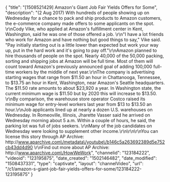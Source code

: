 {
    "title": "[1508521429] Amazon's Giant Job Fair Yields Offers for Some",
    "description": "(2 Aug 2017) With hundreds of people showing up on Wednesday for a chance to pack and ship products to Amazon customers, the e-commerce company made offers to some applicants on the spot. \r\nCody Vike, who applied at Amazon's fulfillment center in Kent, Washington, said he was one of those offered a job. \r\n\"I have a lot friends who work for Amazon and have nothing but good things to say,\" Vike said. \"Pay initially starting out is a little lower than expected but work your way up, put in the hard work and it's going to pay off.\"\r\nAmazon planned to hire thousands of people on the spot. Nearly 40,000 of the 50,000 packing, sorting and shipping jobs at Amazon will be full time. Most of them will count toward Amazon's previously announced goal of adding 100,000 full-time workers by the middle of next year.\r\nThe company is advertising starting wages that range from $11.50 an hour in Chattanooga, Tennessee, to $13.75 an hour in Kent, Washington, near Amazon's Seattle headquarters. The $11.50 rate amounts to about $23,920 a year. In Washington state, the current minimum wage is $11.50 but by 2020 this will increase to $13.50. \r\nBy comparison, the warehouse store operator Costco raised its minimum wage for entry-level workers last year from $13 to $13.50 an hour.\r\nJob applicants lined up at nearly a dozen U.S. warehouses on Wednesday. In Romeoville, Illinois, Jharette Vasser said he arrived on Wednesday morning about 5 a.m. Within a couple of hours, he said, the parking lot was full of jobs seekers. \r\nMany of the job candidates on Wednesday were looking to supplement other income.\r\n\r\n\r\nYou can license this story through AP Archive: http:\/\/www.aparchive.com\/metadata\/youtube\/b146c5a263692389d5e752cb43dd4d90 \r\nFind out more about AP Archive: http:\/\/www.aparchive.com\/HowWeWork",
    "channelid": "123184222",
    "videoid": "123195875",
    "date_created": "1502146482",
    "date_modified": "1508437331",
    "type": "captivate",
    "layout": "channelVideo",
    "url": "\/c1\/amazon-s-giant-job-fair-yields-offers-for-some\/123184222-123195875"
}